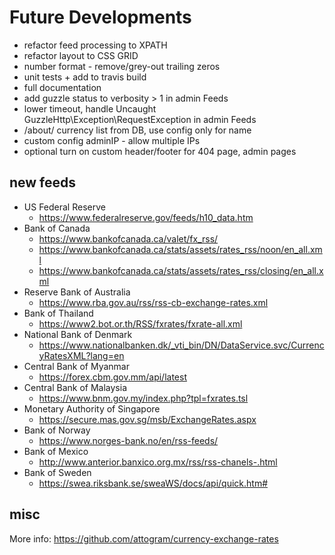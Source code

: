 # Future Developments

* refactor feed processing to XPATH
* refactor layout to CSS GRID
* number format - remove/grey-out trailing zeros
* unit tests + add to travis build
* full documentation
* add guzzle status to verbosity > 1 in admin Feeds
* lower timeout, handle Uncaught GuzzleHttp\Exception\RequestException in admin Feeds
* /about/ currency list from DB, use config only for name
* custom config adminIP - allow multiple IPs
* optional turn on custom header/footer for 404 page, admin pages

## new feeds

* US Federal Reserve
  * <https://www.federalreserve.gov/feeds/h10_data.htm>
* Bank of Canada
  * <https://www.bankofcanada.ca/valet/fx_rss/>
  * <https://www.bankofcanada.ca/stats/assets/rates_rss/noon/en_all.xml>
  * <https://www.bankofcanada.ca/stats/assets/rates_rss/closing/en_all.xml>
* Reserve Bank of Australia
  * <https://www.rba.gov.au/rss/rss-cb-exchange-rates.xml>
* Bank of Thailand
  * <https://www2.bot.or.th/RSS/fxrates/fxrate-all.xml>
* National Bank of Denmark
  * <https://www.nationalbanken.dk/_vti_bin/DN/DataService.svc/CurrencyRatesXML?lang=en>
* Central Bank of Myanmar
  * <https://forex.cbm.gov.mm/api/latest>
* Central Bank of Malaysia
  * <https://www.bnm.gov.my/index.php?tpl=fxrates.tsl>
* Monetary Authority of Singapore
  * <https://secure.mas.gov.sg/msb/ExchangeRates.aspx>
* Bank of Norway
  * <https://www.norges-bank.no/en/rss-feeds/>
* Bank of Mexico
  * <http://www.anterior.banxico.org.mx/rss/rss-chanels-.html>
* Bank of Sweden
  * <https://swea.riksbank.se/sweaWS/docs/api/quick.htm#>

## misc

More info:
<https://github.com/attogram/currency-exchange-rates>
